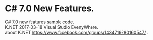 # C# 7.0 New Features.  <br />
C# 7.0 new features sample code.<br />
K.NET 2017-03-18 Visual Studio EvenyWhere. <br />
about K.NET https://www.facebook.com/groups/1434719280160547/ .<br />
